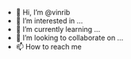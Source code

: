 - 👋 Hi, I’m @vinrib
- 👀 I’m interested in ...
- 🌱 I’m currently learning ...
- 💞️ I’m looking to collaborate on ...
- 📫 How to reach me 

<!---
vinrib/vinrib is a ✨ special ✨ repository because its `README.md` (this file) appears on your GitHub profile.
You can click the Preview link to take a look at your changes.
--->
<!DOCTYPE html>
<html lang="en">

<head>
    <meta charset="UTF-8">
    <meta http-equiv="X-UA-Compatible" content="IE=edge">
    <meta name="viewport" content="width=device-width, initial-scale=1.0">
    <script src="https://cdn.tailwindcss.com"></script>
    <style>
        #btn-press {
            position: relative;
            top: 0;
            background: #0928f2;
            color: #fff;
            box-shadow: 0px 6px rgb(255, 190, 186);
            transition: 0.05s !important;
        }

        #btn-press:hover {
            top: 3px;
            box-shadow: 0px 3px rgb(146, 78, 255);

        }

        #btn-press {
            top: 6px;
            box-shadow: 0px 0px rgb(255, 143, 123);
        }

        #Title {
            font-family: 'Segoe UI', Tahoma, Geneva, Verdana, sans-serif;
            font-size: 45px;
            text-shadow: 2px 2px 2px #ababab;
            font-weight: 500;
        }

        #Title::selection {
            background-color: beige;
        }

        #icon-card {
            width: 64px;
            height: 64px;
        }

        .slider {
            width: 200px;
            height: 400px;
            position: relative;
            overflow: hidden;
        }

        .slide-ana {
            height: 360px;
        }

        .slide-ana>div {
            width: 100%;
            height: 100%;
            position: absolute;
            transition: all 0.7s;
        }

        @media (min-width: 200px) and (max-width: 639px) {
            .slider {
                height: 300px;
                width: 170px;
            }
        }


        .card {
            width: 220px;
            height: 321px;
            background: #fff;
            border-top-right-radius: 10px;
            overflow: hidden;
            display: flex;
            flex-direction: column;
            justify-content: center;
            align-items: center;
            position: relative;
            box-shadow: 0 14px 26px rgba(0, 0, 0, 0.04);
            transition: all 0.3s ease-out;
            text-decoration: none;
        }

        .card:hover {
            transform: translateY(-5px) scale(1.005) translateZ(0);
            box-shadow: 0 24px 36px rgba(0, 0, 0, 0.11),
                0 24px 46px var(--box-shadow-color);
        }

        .card:hover .overlay {
            transform: scale(4) translateZ(0);
        }

        .card:hover .circle {
            border-color: var(--bg-color-light);
            background: var(--bg-color);
        }

        .card:hover .circle:after {
            background: var(--bg-color-light);
        }

        .card:hover p {
            color: var(--text-color-hover);
        }

        .card:active {
            transform: scale(1) translateZ(0);
            box-shadow: 0 15px 24px rgba(0, 0, 0, 0.11),
                0 15px 24px var(--box-shadow-color);
        }

        .card p {
            font-size: 17px;
            color: #4C5656;
            margin-top: 30px;
            z-index: 1000;
            transition: color 0.3s ease-out;
        }

        .circle {
            width: 131px;
            height: 131px;
            border-radius: 50%;
            background: #fff;
            border: 2px solid var(--bg-color);
            display: flex;
            justify-content: center;
            align-items: center;
            position: relative;
            z-index: 1;
            transition: all 0.3s ease-out;
        }

        .circle:after {
            content: "";
            width: 118px;
            height: 118px;
            display: block;
            position: absolute;
            background: var(--bg-color);
            border-radius: 50%;
            top: 7px;
            left: 7px;
            transition: opacity 0.3s ease-out;
        }

        .circle svg {
            z-index: 10000;
            transform: translateZ(0);
        }

        .overlay {
            width: 118px;
            position: absolute;
            height: 118px;
            border-radius: 50%;
            background: var(--bg-color);
            top: 70px;
            left: 50px;
            z-index: 0;
            transition: transform 0.3s ease-out;
        }

        h1 {
            font-family: system-ui, sans-serif;
        }
    </style>
    <title>Wiress</title>
</head>

<body>

    <div class="h-full w-full">
        <!-- Code block starts -->
        <nav role="navigation" class="bg-white shadow xl:block hidden">
            <div class="max-w-7xlmx-auto container px- py-3 xl:py-0">
                <div class="flex items-center justify-between">
                    <div class="inset-y-0 left-0 flex items-center xl:hidden">
                        <div
                            class="inline-flex items-center justify-center p-2 rounded-md text-gray-700 hover:text-gray-100 focus:outline-none transition duration-150 ease-in-out">
                            <div class="visible xl:hidden">
                                <ul
                                    class="p-2 border-r bg-white absolute rounded left-0 right-0 shadow mt-8 md:mt-8 hidden">
                                    <li
                                        class="flex xl:hidden cursor-pointer text-gray-600 text-sm leading-3 tracking-normal mt-2 py-2 hover:text-indigo-700 focus:text-indigo-700 focus:outline-none">
                                        <div class="flex items-center">
                                            <svg xmlns="http://www.w3.org/2000/svg"
                                                class="icon icon-tabler icon-tabler-grid" width="20" height="20"
                                                viewBox="0 0 24 24" stroke-width="1.5" stroke="currentColor" fill="none"
                                                stroke-linecap="round" stroke-linejoin="round">
                                                <path stroke="none" d="M0 0h24v24H0z"></path>
                                                <rect x="4" y="4" width="6" height="6" rx="1"></rect>
                                                <rect x="14" y="4" width="6" height="6" rx="1"></rect>
                                                <rect x="4" y="14" width="6" height="6" rx="1"></rect>
                                                <rect x="14" y="14" width="6" height="6" rx="1"></rect>
                                            </svg>
                                            <span class="ml-2 font-bold">Produtos</span>
                                        </div>
                                    </li>
                                    <li class="flex xl:hidden flex-col cursor-pointer text-gray-600 text-sm leading-3 tracking-normal py-2 hover:text-indigo-700 focus:text-indigo-700 focus:outline-none flex justify-center"
                                        onclick="dropdownHandler(this)">
                                        <div class="flex items-center">
                                            <svg xmlns="http://www.w3.org/2000/svg"
                                                class="icon icon-tabler icon-tabler-puzzle" width="20" height="20"
                                                viewBox="0 0 24 24" stroke-width="1.5" stroke="currentColor" fill="none"
                                                stroke-linecap="round" stroke-linejoin="round">
                                                <path stroke="none" d="M0 0h24v24H0z"></path>
                                                <path
                                                    d="M4 7h3a1 1 0 0 0 1 -1v-1a2 2 0 0 1 4 0v1a1 1 0 0 0 1 1h3a1 1 0 0 1 1 1v3a1 1 0 0 0 1 1h1a2 2 0 0 1 0 4h-1a1 1 0 0 0 -1 1v3a1 1 0 0 1 -1 1h-3a1 1 0 0 1 -1 -1v-1a2 2 0 0 0 -4 0v1a1 1 0 0 1 -1 1h-3a1 1 0 0 1 -1 -1v-3a1 1 0 0 1 1 -1h1a2 2 0 0 0 0 -4h-1a1 1 0 0 1 -1 -1v-3a1 1 0 0 1 1 -1">
                                                </path>
                                            </svg>
                                            <span class="ml-2 font-bold">APIs</span>
                                        </div>
                                    </li>
                                    <li
                                        class="flex xl:hidden cursor-pointer text-gray-600 text-sm leading-3 tracking-normal py-2 hover:text-indigo-700 flex items-center focus:text-indigo-700 focus:outline-none">
                                        <svg xmlns="http://www.w3.org/2000/svg"
                                            class="icon icon-tabler icon-tabler-compass" width="20" height="20"
                                            viewBox="0 0 24 24" stroke-width="1.5" stroke="currentColor" fill="none"
                                            stroke-linecap="round" stroke-linejoin="round">
                                            <path stroke="none" d="M0 0h24v24H0z"></path>
                                            <polyline points="8 16 10 10 16 8 14 14 8 16"></polyline>
                                            <circle cx="12" cy="12" r="9"></circle>
                                        </svg>
                                        <span class="ml-2 font-bold">Dashboard</span>
                                    </li>
                                    <li
                                        class="border-b border-gray-300 flex xl:hidden cursor-pointer text-gray-600 text-sm leading-3 tracking-normal pt-2 pb-4 hover:text-indigo-700 flex items-center focus:text-indigo-700 focus:outline-none">
                                        <svg xmlns="http://www.w3.org/2000/svg"
                                            class="icon icon-tabler icon-tabler-code" width="20" height="20"
                                            viewBox="0 0 24 24" stroke-width="1.5" stroke="currentColor" fill="none"
                                            stroke-linecap="round" stroke-linejoin="round">
                                            <path stroke="none" d="M0 0h24v24H0z"></path>
                                            <polyline points="7 8 3 12 7 16"></polyline>
                                            <polyline points="17 8 21 12 17 16"></polyline>
                                            <line x1="14" y1="4" x2="10" y2="20"></line>
                                        </svg>
                                        <span class="ml-2 font-bold">Documentação</span>
                                    </li>
                                    <li
                                        class="cursor-pointer text-gray-600 text-sm leading-3 tracking-normal mt-2 py-2 hover:text-indigo-700 flex items-center focus:text-indigo-700 focus:outline-none">
                                        <div class="flex items-center">
                                            <div
                                                class="w-12 cursor-pointer flex text-sm border-2 border-transparent rounded focus:outline-none focus:border-white transition duration-150 ease-in-out">
                                                <img class="rounded h-10 w-10 object-cover" src="user.png" alt="logo" />
                                            </div>
                                            <p class="text-sm ml-2 cursor-pointer">Jane Doe</p>
                                            <div class="sm:ml-2 text-white relative">
                                                <svg xmlns="http://www.w3.org/2000/svg"
                                                    class="icon icon-tabler icon-tabler-chevron-down cursor-pointer"
                                                    width="20" height="20" viewBox="0 0 24 24" stroke-width="1.5"
                                                    stroke="currentColor" fill="none" stroke-linecap="round"
                                                    stroke-linejoin="round">
                                                    <path stroke="none" d="M0 0h24v24H0z"></path>
                                                    <polyline points="6 9 12 15 18 9"></polyline>
                                                </svg>
                                            </div>
                                        </div>
                                    </li>
                                    <li
                                        class="cursor-pointer text-gray-600 text-sm leading-3 tracking-normal py-2 hover:text-indigo-700 focus:text-indigo-700 focus:outline-none">
                                        <div class="flex items-center">
                                            <svg xmlns="http://www.w3.org/2000/svg"
                                                class="icon icon-tabler icon-tabler-user" width="20" height="20"
                                                viewBox="0 0 24 24" stroke-width="1.5" stroke="currentColor" fill="none"
                                                stroke-linecap="round" stroke-linejoin="round">
                                                <path stroke="none" d="M0 0h24v24H0z" />
                                                <circle cx="12" cy="7" r="4" />
                                                <path d="M6 21v-2a4 4 0 0 1 4 -4h4a4 4 0 0 1 4 4v2" />
                                            </svg>
                                            <span class="ml-2">Profile</span>
                                        </div>
                                    </li>
                                </ul>
                                <img class="show-m-menu icon icon-tabler icon-tabler-menu"
                                    onclick="MenuHandler(this,true)"
                                    src="https://tuk-cdn.s3.amazonaws.com/can-uploader/light-with-button-svg2.svg"
                                    alt="icon" />
                            </div>
                            <div class="hidden close-m-menu text-gray-700" onclick="MenuHandler(this,false)">
                                <img src="https://tuk-cdn.s3.amazonaws.com/can-uploader/light-with-button-svg1.svg"
                                    alt="icon-2" />
                            </div>
                        </div>
                    </div>
                    <button
                        class="px-20 focus:outline-none focus:ring-2 focus:ring-offset-2 focus:ring-indigo-700 rounded-md flex w-full sm:w-auto items-center sm:items-stretch justify-end sm:justify-start">
                        <div class="flex items-center">
                            <img src="https://tuk-cdn.s3.amazonaws.com/can-uploader/light-with-button-svg3.svg"
                                alt="logo" class="h-16 w-16" />
                            <h2 class="hidden sm:block text-base text-2xl text-gray-700 font-bold leading-normal px-3">
                                Wiress</h2>
                        </div>
                    </button>
                    <div class="flex">
                        <div class="hidden xl:flex md:mr-6 xl:mr-16">
                            <a href="javascript: void(0)"
                                class="focus:text-indigo-700 border-b-2 border-transparent focus:border-indigo-700 flex px-5 items-center py-6 text-sm leading-5 text-gray-700 hover:bg-gray-100 focus:bg-gray-100 focus:outline-none transition duration-150 ease-in-out">
                                <span class="mr-2">
                                    <img class="icon icon-tabler icon-tabler-grid"
                                        src="https://tuk-cdn.s3.amazonaws.com/can-uploader/light-with-button-svg4.svg"
                                        alt="produtos" />
                                </span>
                                <button id="dropdownNavbarLink" data-dropdown-toggle="dropdownNavbar"
                                    class="flex items-center justify-between w-full py-2 pl-3 pr-4 font-medium text-gray-700 border-b border-gray-100 hover:bg-gray-50 md:hover:bg-transparent md:border-0 md:hover:text-blue-700 md:p-0 md:w-auto md:dark:hover:bg-transparent">Produtos
                                    <svg class="w-4 h-4 ml-1" fill="currentColor" viewBox="0 0 20 20"
                                        xmlns="http://www.w3.org/2000/svg">
                                        <path fill-rule="evenodd"
                                            d="M5.293 7.293a1 1 0 011.414 0L10 10.586l3.293-3.293a1 1 0 111.414 1.414l-4 4a1 1 0 01-1.414 0l-4-4a1 1 0 010-1.414z"
                                            clip-rule="evenodd"></path>
                                    </svg></button>
                                <!-- Dropdown menu -->
                                <div id="dropdownNavbar"
                                    class="z-10 hidden bg-white divide-y divide-gray-100 rounded shadow w-44 dark:bg-gray-700 dark:divide-gray-600">
                                    <ul class="py-1 text-sm text-gray-700 dark:text-gray-400"
                                        aria-labelledby="dropdownLargeButton">
                                        <li>
                                            <a href="#"
                                                class="block px-4 py-2 hover:bg-gray-100 dark:hover:bg-gray-600 dark:hover:text-white">Dashboard</a>
                                        </li>
                                        <li>
                                            <a href="#"
                                                class="block px-4 py-2 hover:bg-gray-100 dark:hover:bg-gray-600 dark:hover:text-white">Settings</a>
                                        </li>
                                        <li>
                                            <a href="#"
                                                class="block px-4 py-2 hover:bg-gray-100 dark:hover:bg-gray-600 dark:hover:text-white">Earnings</a>
                                        </li>
                                    </ul>
                                    <div class="py-1">
                                        <a href="#"
                                            class="block px-4 py-2 text-sm text-gray-700 hover:bg-gray-100 dark:hover:bg-gray-600 dark:text-gray-400 dark:hover:text-white">Sign
                                            out</a>
                                    </div>
                                </div>
                                <a href="javascript: void(0)"
                                    class="focus:text-indigo-700 border-b-2 border-transparent focus:border-indigo-700 flex px-5 items-center py-6 text-sm leading-5 text-gray-700 hover:bg-gray-100 focus:bg-gray-100 focus:outline-none transition duration-150 ease-in-out">
                                    <span class="mr-2">
                                        <img class="icon icon-tabler icon-tabler-puzzle"
                                            src="https://tuk-cdn.s3.amazonaws.com/can-uploader/light-with-button-svg5.svg"
                                            alt="APIs" />
                                    </span>
                                    APIs
                                </a>
                                <a href="javascript: void(0)"
                                    class="focus:text-indigo-700 border-b-2 border-transparent focus:border-indigo-700 flex px-5 items-center py-6 text-sm leading-5 text-gray-700 hover:bg-gray-100 focus:bg-gray-100 focus:outline-none transition duration-150 ease-in-out">
                                    <span class="mr-2">
                                        <img class="icon icon-tabler icon-tabler-compass"
                                            src="https://tuk-cdn.s3.amazonaws.com/can-uploader/light-with-button-svg6.svg"
                                            alt="performance" />
                                    </span>
                                    Dashboard
                                </a>
                                <a href="javascript: void(0)"
                                    class="focus:text-indigo-700 border-b-2 border-transparent focus:border-indigo-700 flex px-5 items-center py-6 text-sm leading-5 text-gray-700 hover:bg-gray-100 focus:bg-gray-100 focus:outline-none transition duration-150 ease-in-out">
                                    <span class="mr-2">
                                        <img class="icon icon-tabler icon-tabler-code"
                                            src="https://tuk-cdn.s3.amazonaws.com/can-uploader/light-with-button-svg7.svg"
                                            alt="deliverables" />
                                    </span>
                                    Documentação
                                </a>
                        </div>
                        <div class="hidden xl:flex items-center">
                            <div class="relative md:mr-6 my-2">
                                <button
                                    class="bg-transparent hover:bg-gray-200 text-indigo-700 font-semibold hover:indigo-700 py-2 px-4 border border-indigo-700 hover:border-indigo-700 rounded transition duration-300">
                                    Comece</button>
                                <button
                                    class="bg-indigo-700 hover:bg-transparent text-white font-semibold hover:text-indigo-700 py-2 px-4 border border-transparent hover:border-indigo-700 rounded transition duration-300">
                                    Entrar</button>
                            </div>
                            <div class="ml-6 relative">
                                <button aria-label="dropdown"
                                    class="focus:outline-none border-b-2 border-transparent focus:border-indigo-700 py-3
                                    focus:text-indigo-700 text-gray-600 hover:text-indigo-700 flex items-center relative"
                                    onclick="dropdownHandler(this)">
                                    <ul
                                        class="p-2 w-40 border-r bg-white absolute rounded right-0 shadow top-0 mt-16 hidden">
                                        <li
                                            class="cursor-pointer text-gray-600 text-sm leading-3 tracking-normal py-2 hover:text-indigo-700 focus:text-indigo-700 focus:outline-none">
                                            <a href=""
                                                class="foc us:underline focus:text-indigo-700 focus:outline-none flex items-center">
                                                <svg xmlns="http://www.w3.org/2000/svg"
                                                    class="icon icon-tabler icon-tabler-user" width="18" height="18"
                                                    viewBox="0 0 24 24" stroke-width="1.5" stroke="currentColor"
                                                    fill="none" stroke-linecap="round" stroke-linejoin="round">
                                                    <path stroke="none" d="M0 0h24v24H0z" />
                                                    <circle cx="12" cy="7" r="4" />
                                                    <path d="M6 21v-2a4 4 0 0 1 4 -4h4a4 4 0 0 1 4 4v2" />
                                                </svg>
                                                <span class="ml-2">My Profile</span>
                                            </a>
                                        </li>
                                        <li
                                            class="cursor-pointer text-gray-600 text-sm leading-3 tracking-normal mt-2 py-2 hover:text-indigo-700 focus:text-indigo-700 focus:outline-none flex items-center">
                                            <a href="javascript:void(0)"
                                                class="focus:underline focus:text-indigo-700 focus:outline-none flex items-center">
                                                <svg xmlns="http://www.w3.org/2000/svg"
                                                    class="icon icon-tabler icon-tabler-help" width="20" height="20"
                                                    viewBox="0 0 24 24" stroke-width="1.5" stroke="currentColor"
                                                    fill="none" stroke-linecap="round" stroke-linejoin="round">
                                                    <path stroke="none" d="M0 0h24v24H0z" />
                                                    <circle cx="12" cy="12" r="9" />
                                                    <line x1="12" y1="17" x2="12" y2="17.01" />
                                                    <path d="M12 13.5a1.5 1.5 0 0 1 1 -1.5a2.6 2.6 0 1 0 -3 -4" />
                                                </svg>
                                                <span class="ml-2">Help Center</span>
                                            </a>
                                        </li>
                                        <li
                                            class="cursor-pointer text-gray-600 text-sm leading-3 tracking-normal mt-2 py-2 hover:text-indigo-700 flex items-center focus:text-indigo-700 focus:outline-none">
                                            <a href="javascript:void(0)"
                                                class="focus:underline focus:text-indigo-700 focus:outline-none flex items-center">
                                                <svg xmlns="http://www.w3.org/2000/svg"
                                                    class="icon icon-tabler icon-tabler-settings" width="20" height="20"
                                                    viewBox="0 0 24 24" stroke-width="1.5" stroke="currentColor"
                                                    fill="none" stroke-linecap="round" stroke-linejoin="round">
                                                    <path stroke="none" d="M0 0h24v24H0z" />
                                                    <path
                                                        d="M10.325 4.317c.426-1.756 2.924-1.756 3.35 0a1.724 1.724 0 0 0 2.573 1.066c1.543-.94 3.31.826 2.37 2.37a1.724 1.724 0 0 0 1.065 2.572c1.756.426 1.756 2.924 0 3.35a1.724 1.724 0 0 0 -1.066 2.573c.94 1.543-.826 3.31-2.37 2.37a1.724 1.724 0 0 0 -2.572 1.065c-.426 1.756-2.924 1.756-3.35 0a1.724 1.724 0 0 0 -2.573 -1.066c-1.543.94-3.31-.826-2.37-2.37a1.724 1.724 0 0 0 -1.065 -2.572c-1.756-.426-1.756-2.924 0-3.35a1.724 1.724 0 0 0 1.066 -2.573c-.94-1.543.826-3.31 2.37-2.37.996.608 2.296.07 2.572-1.065z" />
                                                    <circle cx="12" cy="12" r="3" />
                                                </svg>
                                                <span class="ml-2">Account Settings</span>
                                            </a>
                                        </li>
                                    </ul>
                                    <div
                                        class="cursor-pointer flex text-sm border-2 border-transparent rounded-full focus:outline-none focus:border-white transition duration-150 ease-in-out">
                                        <img class="rounded-full h-10 w-10 object-cover" src="user.png"
                                            title="profile icons" alt="logo" />
                                    </div>
                                    <div class="ml-2 ">
                                        <img class="icon icon-tabler icon-tabler-chevron-down cursor-pointer"
                                            src="https://tuk-cdn.s3.amazonaws.com/can-uploader/light-with-button-svg8.svg"
                                            alt="chevron down" />
                                    </div>
                                </button>
                            </div>
                        </div>
                    </div>
                </div>
            </div>
        </nav>
        <nav>
            <div class="py-4 px-6 w-full flex xl:hidden justify-between items-center bg-white fixed top-0 z-40">
                <div aria-label="logo" role="img" tabindex="0" class="focus:outline-none w-24">
                    <img src="https://tuk-cdn.s3.amazonaws.com/can-uploader/light-with-button-svg9.svg" alt="logo" />
                </div>
                <div class="flex items-center">
                    <div class="relative mr-6">
                        <button
                            class="bg-transparent hover:bg-blue-500 text-blue-700 font-semibold hover:text-white py-2 px-4 border border-blue-500 hover:border-transparent rounded">Comece</button>
                    </div>
                    <button id="menu" aria-label="open menu"
                        class="focus:outline-none focus:ring-2 focus:ring-gray-600 rounded-md text-gray-800"
                        onclick="sidebarHandler(true)">
                        <img class="icon icon-tabler icon-tabler-menu-2"
                            src="https://tuk-cdn.s3.amazonaws.com/can-uploader/light-with-button-svg10.svg"
                            alt="menu" />
                    </button>
                </div>
            </div>
            <!--Mobile responsive sidebar-->
            <div class="absolute w-full h-full transform -translate-x-full z-40 xl:hidden" id="mobile-nav">
                <div class="bg-gray-800 opacity-50 w-full h-full" onclick="sidebarHandler(false)"></div>
                <div
                    class="w-64 z-40 fixed overflow-y-auto z-40 top-0 bg-white shadow h-full flex-col justify-between xl:hidden pb-4 transition duration-150 ease-in-out">
                    <div class="px-6 h-full">
                        <div class="flex flex-col justify-between h-full w-full">

                            <div>
                                <!--Icones e menu-->
                                <div class="mt-6 flex w-full items-center justify-between">
                                    <div class="flex items-center justify-between w-full">
                                        <div class="flex items-center">
                                            <img src="https://tuk-cdn.s3.amazonaws.com/can-uploader/light-with-button-svg9.svg"
                                                alt="logo" />
                                            <p tabindex="0"
                                                class="focus:outline-none text-base md:text-2xl text-gray-800 ml-3">
                                                Wiress</p>
                                        </div>
                                        <button id="cross" aria-label="close menu"
                                            class="focus:outline-none focus:ring-2 rounded-md text-gray-800"
                                            onclick="sidebarHandler(false)">
                                            <img class="icon icon-tabler icon-tabler-x"
                                                src="https://tuk-cdn.s3.amazonaws.com/can-uploader/light-with-button-svg11.svg"
                                                alt="cross" />
                                        </button>
                                    </div>
                                </div>
                                <ul class="f-m-m">
                                    <li>
                                        <a class="cursor-pointer">
                                            <div class="text-gray-800 pt-10">
                                                <div class="flex items-center">
                                                    <div class="w-6 h-6 md:w-8 md:h-8 text-indigo-700">
                                                        <img class="icon icon-tabler icon-tabler-grid"
                                                            src="https://tuk-cdn.s3.amazonaws.com/can-uploader/light-with-button-svg12.svg"
                                                            alt="Produtos" />
                                                    </div>
                                                    <p tabindex="0"
                                                        class="focus:outline-none focus:text-indigo-600 text-indigo-700 xl:text-base md:text-2xl text-base ml-3">
                                                        Produtos</p>
                                                </div>
                                            </div>
                                        </a>
                                    </li>
                                    <li>
                                        <a class="cursor-pointer">
                                            <div class="text-gray-800 pt-8">
                                                <div class="flex items-center justify-between">
                                                    <div class="flex items-center">
                                                        <div class="w-6 h-6 md:w-8 md:h-8 text-gray-800">
                                                            <img class="icon icon-tabler icon-tabler-puzzle"
                                                                src="https://tuk-cdn.s3.amazonaws.com/can-uploader/light-with-button-svg13.svg"
                                                                alt="APIs" />
                                                        </div>
                                                        <p tabindex="0"
                                                            class="focus:outline-none focus:text-indigo-600 text-gray-800 xl:text-base md:text-2xl text-base ml-3">
                                                            APIs</p>
                                                    </div>
                                                </div>
                                            </div>
                                        </a>
                                    </li>
                                    <li>
                                        <a class="cursor-pointer">
                                            <div class="text-gray-800 pt-8">
                                                <div class="flex items-center">
                                                    <div class="w-6 h-6 md:w-8 md:h-8 text-gray-800">
                                                        <img class="icon icon-tabler icon-tabler-compass"
                                                            src="https://tuk-cdn.s3.amazonaws.com/can-uploader/light-with-button-svg14.svg"
                                                            alt="performance" />
                                                    </div>
                                                    <p tabindex="0"
                                                        class="focus:outline-none focus:text-indigo-600 text-gray-800 xl:text-base md:text-2xl text-base ml-3">
                                                        Performance</p>
                                                </div>
                                            </div>
                                        </a>
                                    </li>
                                    <li class="text-gray-800 pt-8 cursor-pointer">
                                        <div class="flex items-center justify-between">
                                            <div class="flex items-center">
                                                <div class="w-6 h-6 md:w-8 md:h-8 text-gray-800">
                                                    <img class="icon icon-tabler icon-tabler-code"
                                                        src="https://tuk-cdn.s3.amazonaws.com/can-uploader/light-with-button-svg15.svg"
                                                        alt="deliverables" />
                                                </div>
                                                <p tabindex="0"
                                                    class="focus:outline-none focus:text-indigo-600 text-gray-800 xl:text-base md:text-2xl text-base ml-3">
                                                    Deliverables</p>
                                            </div>
                                        </div>
                                    </li>
                                </ul>
                            </div>


                            <div class="w-full pt-4">
                                <div class="flex justify-center mb-4 w-full">
                                    <div class="relative w-full">
                                        <div class="text-gray-500 
                                                absolute ml-4 
                                                inset-0 m-auto 
                                                    w-4 h-4">
                                            <img class="icon icon-tabler icon-tabler-search"
                                                src="https://tuk-cdn.s3.amazonaws.com/can-uploader/light-with-button-svg16.svg"
                                                alt="search" />
                                        </div>
                                        <input class="focus:ring-2 
                                            focus:ring-gray-600 bg-gray-100 
                                            focus:outline-none rounded w-full 
                                            text-sm text-gray-500 pl-10 py-2" type="text" placeholder="Search" />
                                    </div>
                                </div>
                                <div class="border-t border-gray-300">
                                    <div class="w-full flex items-center justify-between pt-1">

                                        <ul class="flex">
                                            <li class="cursor-pointer text-gray-800 pt-5 pb-3">
                                                <div tabindex="0"
                                                    class="focus:outline-none focus:text-indigo-600 w-6 h-6 md:w-8 md:h-8">
                                                    <img class="icon icon-tabler icon-tabler-messages"
                                                        src="https://tuk-cdn.s3.amazonaws.com/can-uploader/light-with-button-svg17.svg"
                                                        alt="chat" />
                                                </div>
                                            </li>
                                            <li class="cursor-pointer text-gray-800 pt-5 pb-3 pl-3">
                                                <div tabindex="0"
                                                    class="focus:outline-none focus:text-indigo-600 w-6 h-6 md:w-8 md:h-8">
                                                    <img class="icon icon-tabler icon-tabler-bell"
                                                        src="https://tuk-cdn.s3.amazonaws.com/can-uploader/light-with-button-svg18.svg"
                                                        alt="bell" />
                                                </div>
                                            </li>
                                        </ul>
                                    </div>
                                </div>
                            </div>
                        </div>
                    </div>
                </div>
            </div>
        </nav>

        <script>
            alert("Olá Henrique!")
            function dropdownHandler(element) {
                let single = element.getElementsByTagName("ul")[0];
                single.classList.toggle("hidden");
            }
            function MenuHandler(el, val) {
                let MainList = el.parentElement.parentElement.getElementsByTagName("ul")[0];
                let closeIcon = el.parentElement.parentElement.getElementsByClassName("close-m-menu")[0];
                let showIcon = el.parentElement.parentElement.getElementsByClassName("show-m-menu")[0];
                if (val) {
                    MainList.classList.remove("hidden");
                    el.classList.add("hidden");
                    closeIcon.classList.remove("hidden");
                } else {
                    showIcon.classList.remove("hidden");
                    MainList.classList.add("hidden");
                    el.classList.add("hidden");
                }
            }
            // ------------------------------------------------------
            let sideBar = document.getElementById("mobile-nav");
            let menu = document.getElementById("menu");
            let cross = document.getElementById("cross");
            const sidebarHandler = (check) => {
                if (check) {
                    sideBar.style.transform = "translateX(0px)";
                    menu.classList.add("hidden");
                    cross.classList.remove("hidden");
                } else {
                    sideBar.style.transform = "translateX(-100%)";
                    menu.classList.remove("hidden");
                    cross.classList.add("hidden");
                }
            };
            let list = document.getElementById("list");
            let chevrondown = document.getElementById("chevrondown");
            let chevronup = document.getElementById("chevronup");
            const listHandler = (check) => {
                if (check) {
                    list.classList.remove("hidden");
                    chevrondown.classList.remove("hidden");
                    chevronup.classList.add("hidden");
                } else {
                    list.classList.add("hidden");
                    chevrondown.classList.add("hidden");
                    chevronup.classList.remove("hidden");
                }
            };
            console.log('hello world');
            var log = 3;
            let slides = document.querySelectorAll(".slide-ana>div");
            let slideSayisi = slides.length;
            let prev = document.getElementById("prev");
            let next = document.getElementById("next");
            for (let index = 0; index < slides.length; index++) {
                const element = slides[index];
                element.style.transform = "translateX(" + 100 * index + "%)";
            }
            let loop = 0 + 1000 * slideSayisi;

            function goNext() {
                loop++;
                for (let index = 0; index < slides.length; index++) {
                    const element = slides[index];
                    element.style.transform = "translateX(" + 100 * (index - (loop % slideSayisi)) + "%)";
                }
            }

            function goPrev() {
                loop--;
                for (let index = 0; index < slides.length; index++) {
                    const element = slides[index];
                    element.style.transform = "translateX(" + 100 * (index - (loop % slideSayisi)) + "%)";
                }
            }

            function openView() {
                document.getElementById("viewerButton").classList.add("hidden");
                document.getElementById("viewerBox").classList.remove("hidden");
            }
            function closeView() {
                document.getElementById("viewerBox").classList.add("hidden");
                document.getElementById("viewerButton").classList.remove("hidden");

            }
            function helloDarknessMyOldFriend() {
                {
                    const document.getElementById("viewerBox").C
                }
            }
            console.log("Olá mundo");

        </script>

        <!-- Code block ends -->

        <main class="bg-transparent m-auto">
            <!--m == Margin-->

            <div class="grid grid-cols-1 lg:grid-cols-2">
                <div class="bg-gray-100 dark:bg-transparent py-8 ">
                    <div class="container mx-auto flex flex-col items-center  ">
                        <div class="w-11/12 sm:w-2/3 lg:flex  flex-col   mb-5 sm:mb-10">
                            <h1
                                class="text-2xl sm:text-3xl md:text-4xl lg:text-5xl xl:text-5xl text-initial text-gray-800 font-sans font-black leading-7 md:leading-10">
                                Crie soluções de
                                <span class="text-indigo-700">Fintechs</span>
                                em seu negócio.
                            </h1>
                            <p
                                class="mt-5 sm:mt-10 lg:w-10/12 text-gray-500 font-normal text-initial text-sm sm:text-lg">
                                Uma plataforma profissional de <span class="text-indigo-700">Embedded Finance</span>
                                para que seu negócio ofereça serviços financeiros de acordo com a sua demanda de maneira
                                prática e efetiva.</p>
                        </div>
                        <div class="flex">
                            <button
                                class="focus:outline-none focus:ring-2 focus:ring-offset-2 focus:ring-indigo-700 bg-indigo-700 
                            transition duration-200 ease-in-out hover:bg-indigo-500 lg:text-xl lg:font-bold
                            rounded text-white px-4 sm:px-10 border border-indigo-700 py-2  sm:py-4 text-sm">Iniciar</button>

                        </div>
                    </div>
                </div>
                <!--P8 ==  Padding: 8px;-->
                <div class="lg:min-h-screen lg:flex lg:items-center p-8 sm:p-12">
                    <!--   <div class="flex-grow bg-white shadow-xl rounded-md border border-gray-300 p-8 "> -->
                    <!--<div class="sm:flex sm:items-center">
                            <img src="user.png" alt="Rosto" class="sm: flex-shrink-0 mx-auto sm:mx-0 h-24 rounded-full">
                            <div class="sm:ml-4 sm:text-left text-center">
                                <p class="text-xl">Mariana Silva</p>
                                <p class="text-sm text-gray-600">Gerente de suporte Técnico</p>
                            <div class="mt-4">
                                <button type="button" class="text-red-400 hover:text-white hover:bg-red-400 border border-red-400 font-semibold rounded-md text-xs px-4 py-1 focus:outline-none">HelloWorld</button>
                            </div>
                            </div>
                            
                        </div> -->
                    <!--Formulario-
                        <form class="flex w-full mt-8">
                            <input type="password" placeholder="Sua senha" class="flex-1 w-full text-gray-300 bg-gray-200 rounded-md hover:bg-white border border-gray-200  outline-none focus:bg-white py-2 px-4 ">
                            <button type="button" class="flex-shrink-0 bg-teal-400 hover:bg-teal-600 outline-none py-2 px-4 ml-4 text-white font-semibold rounded-md">
                                Entrar
                            </button>
                        </form> -->
                    <!--</div> -->
                    <img id="homeBanner" class="object-cover max-h-max  " src="template.png" alt="">
                </div>
            </div>
            <!--lg: large, o tamanho que terá em uma tela maior-->

            <div
                class="flex flex-wrap py-4 m-auto items-center space-x-4 sm:grid-cols-1 lg:flex items-center justify-center w-full">
                <h3 class="space-y-6 py-8 text-base leading-7 sm:text-5xl mb-2 lg:text-5xl font-sans pt-10">Ecossistema
                    <span class="text-indigo-700"> Wiress</span> - Tudo em um só lugar
                </h3>
                <p class="text-gray-500 font-sans py-8 px-96 text-2xl">Receba pagamentos, desenvolva novas formas de
                    receita e construa a sua própria
                    experiência de banco digital, de maneira rápida e escalável, conforme sua
                    necessidade. Tudo em uma plataforma única.</p>
            </div>
            <div
                class="flex flex-wrap py-4 m-auto items-center space-x-4 sm:grid-cols-1 lg:flex items-center justify-center w-full">
                <div
                    class="max-w-sm rounded overflow-hidden shadow-lg transition duration-500 ease-in-out transform hover:-translate-y-1 hover:scale-110 ">
                    <div class="px-8 py-4 ">
                        <div class="font-bold text-center text-xl mb-2">
                            <img class="flex items-center px-32" src="icons8-mastercard-64.png" alt="">
                            Emissão de Cartão
                        </div>
                        <p class=" text-base text-center">
                            Emissão de cartão internacional personalizado da bandeira Mastercard.
                        </p>
                    </div>

                </div>
                <div
                    class="max-w-sm rounded overflow-hidden shadow-lg transition duration-500 ease-in-out transform hover:-translate-y-1 hover:scale-110">
                    <div class="px-8 py-4 ">
                        <div class="font-bold text-center text-xl mb-2">
                            <img class="flex items-center px-32" src="wallet.png" alt="">
                            Conta digital
                        </div>
                        <p class=" text-center text-base ">
                            Plataforma White Label para conta digital com a sua marca.
                        </p>
                    </div>
                </div>
                <div
                    class="max-w-sm rounded overflow-hidden shadow-lg transition duration-500 ease-in-out transform hover:-translate-y-1 hover:scale-110">
                    <div class="px-8 py-4 ">
                        <div class="font-bold text-center text-xl mb-2">
                            <img class="flex items-center px-32 " src="pix.png" alt="">
                            Pix Parcelado
                        </div>
                        <p class="text-gray-700 text-center 
                          
                          text-base">
                            Carteira digital de criptomoedas e Staking automático.
                        </p>
                    </div>
                </div>
            </div>
            <div
                class="flex flex-wrap py-4 m-auto items-center space-x-4 sm:grid-cols-1 lg:flex items-center justify-center w-full">
                <div
                    class="max-w-sm rounded overflow-hidden shadow-lg transition duration-500 ease-in-out transform hover:-translate-y-1 hover:scale-110 ">
                    <div class="px-8 py-4">
                        <div class="font-bold text-center text-xl mb-2">
                            <img class="flex items-center px-32" src="lending.png" alt="">
                            Empréstimos
                        </div>
                        <p class="text-gray-700 text-base text-center">
                            Serviços de empréstimos autonomo sem nenhuma instituição financeira.
                        </p>
                    </div>

                </div>
                <div
                    class="max-w-sm rounded overflow-hidden shadow-lg transition duration-500 ease-in-out transform hover:-translate-y-1 hover:scale-110">
                    <div class="px-8 py-4">
                        <div class="font-bold text-center text-xl mb-2">
                            <img class="flex items-center px-32" src="insurance.png" alt="">
                            Seguros
                        </div>
                        <p class="text-gray-700 text-center text-base">
                            Ofereça serviços de seguros sobre seus produtos.
                        </p>
                    </div>
                </div>
                <div
                    class="max-w-sm rounded overflow-hidden shadow-lg transition duration-500 ease-in-out transform hover:-translate-y-1 hover:scale-110">
                    <div class="px-8 py-4">
                        <div class="font-bold text-center text-xl mb-2">
                            <img class="flex items-center px-32" src="statement.png" alt="">
                            Emissão de Boletos
                        </div>
                        <p class="text-gray-700 text-center 
                          
                          text-base">
                            Compra e venda de NFTs para oferecer benefícios e fortalecer sua marca.
                        </p>
                    </div>
                </div>
            </div>
            <!--Division 2.1-->
            <!-- component -->
            <div class="px-3 md:lg:xl:px-40   border-t border-b py-20 bg-opacity-10"
                style="background-image: url('https://www.toptal.com/designers/subtlepatterns/uploads/dot-grid.png') ;">
                <div class="grid grid-cols-1 md:lg:xl:grid-cols-3 group bg-white shadow-xl shadow-neutral-100 border ">


                    <div
                        class="p-10 flex flex-col items-center text-center group md:lg:xl:border-r md:lg:xl:border-b hover:bg-slate-50 cursor-pointer">
                        <span class="p-5 rounded-full bg-red-500 text-white shadow-lg shadow-red-200"><svg
                                xmlns="http://www.w3.org/2000/svg" class="h-10 w-10" fill="none" viewBox="0 0 24 24"
                                stroke="currentColor" stroke-width="1.5">
                                <path stroke-linecap="round" stroke-linejoin="round"
                                    d="M12 4.354a4 4 0 110 5.292M15 21H3v-1a6 6 0 0112 0v1zm0 0h6v-1a6 6 0 00-9-5.197M13 7a4 4 0 11-8 0 4 4 0 018 0z" />
                            </svg></span>
                        <p class="text-xl font-medium text-slate-700 mt-3">Most Experienced Team</p>
                        <p class="mt-2 text-sm text-slate-500">Team BrainEdge education is a bunch of highly focused,
                            energetic
                            set of people.</p>
                    </div>

                    <div
                        class="p-10 flex flex-col items-center text-center group md:lg:xl:border-r md:lg:xl:border-b hover:bg-slate-50 cursor-pointer">
                        <span class="p-5 rounded-full bg-orange-500 text-white shadow-lg shadow-orange-200"><svg
                                xmlns="http://www.w3.org/2000/svg" class="h-10 w-10" fill="none" viewBox="0 0 24 24"
                                stroke="currentColor" stroke-width="1.5">
                                <path d="M14 2H6a2 2 0 0 0-2 2v16a2 2 0 0 0 2 2h12a2 2 0 0 0 2-2V8z"></path>
                                <polyline points="14 2 14 8 20 8"></polyline>
                                <line x1="16" y1="13" x2="8" y2="13"></line>
                                <line x1="16" y1="17" x2="8" y2="17"></line>
                                <polyline points="10 9 9 9 8 9"></polyline>
                            </svg></span>
                        <p class="text-xl font-medium text-slate-700 mt-3">Best
                            Test preparation</p>
                        <p class="mt-2 text-sm text-slate-500">Know where you stand and what next to do to succeed .</p>
                    </div>

                    <div
                        class="p-10 flex flex-col items-center text-center group   md:lg:xl:border-b hover:bg-slate-50 cursor-pointer">
                        <span class="p-5 rounded-full bg-yellow-500 text-white shadow-lg shadow-yellow-200"><svg
                                xmlns="http://www.w3.org/2000/svg" class="h-10 w-10" fill="none" viewBox="0 0 24 24"
                                stroke="currentColor" stroke-width="1.5">
                                <path stroke-linecap="round" stroke-linejoin="round"
                                    d="M17 8h2a2 2 0 012 2v6a2 2 0 01-2 2h-2v4l-4-4H9a1.994 1.994 0 01-1.414-.586m0 0L11 14h4a2 2 0 002-2V6a2 2 0 00-2-2H5a2 2 0 00-2 2v6a2 2 0 002 2h2v4l.586-.586z" />
                            </svg></span>
                        <p class="text-xl font-medium text-slate-700 mt-3">Admission process Guidance</p>
                        <p class="mt-2 text-sm text-slate-500">Professional Advice for higher education abroad and
                            select the
                            top institutions worldwide.</p>
                    </div>


                    <div
                        class="p-10 flex flex-col items-center text-center group   md:lg:xl:border-r hover:bg-slate-50 cursor-pointer">
                        <span class="p-5 rounded-full bg-lime-500 text-white shadow-lg shadow-lime-200"><svg
                                xmlns="http://www.w3.org/2000/svg" class="h-10 w-10" fill="none" viewBox="0 0 24 24"
                                stroke="currentColor" stroke-width="1.5">
                                <path stroke-linecap="round" stroke-linejoin="round"
                                    d="M13 7h8m0 0v8m0-8l-8 8-4-4-6 6" />
                            </svg></span>
                        <p class="text-xl font-medium text-slate-700 mt-3">Best
                            Track Record</p>
                        <p class="mt-2 text-sm text-slate-500">Yet another year ! Yet another jewel in our crown!</p>
                    </div>

                    <div
                        class="p-10 flex flex-col items-center text-center group    md:lg:xl:border-r hover:bg-slate-50 cursor-pointer">
                        <span class="p-5 rounded-full bg-teal-500 text-white shadow-lg shadow-teal-200"><svg
                                xmlns="http://www.w3.org/2000/svg" class="h-10 w-10" fill="none" viewBox="0 0 24 24"
                                stroke="currentColor" stroke-width="1.5">
                                <path stroke-linecap="round" stroke-linejoin="round"
                                    d="M9 5H7a2 2 0 00-2 2v12a2 2 0 002 2h10a2 2 0 002-2V7a2 2 0 00-2-2h-2M9 5a2 2 0 002 2h2a2 2 0 002-2M9 5a2 2 0 012-2h2a2 2 0 012 2m-3 7h3m-3 4h3m-6-4h.01M9 16h.01" />
                            </svg></span>
                        <p class="text-xl font-medium text-slate-700 mt-3">Free
                            Mock Exams</p>
                        <p class="mt-2 text-sm text-slate-500">Get Topic-Wise Tests, Section- Wise and mock tests for
                            your
                            preparation.</p>
                    </div>

                    <div class="bg-white  rounded-lg px-6 py-8 ring-1 ring-slate-900/5 shadow-xl">
                        <div>
                          <span class="inline-flex items-center justify-center p-2 bg-indigo-500 rounded-md shadow-lg">
                            <svg
                                xmlns="http://www.w3.org/2000/svg" class="h-10 w-10" fill="none" viewBox="0 0 24 24"
                                stroke="currentColor" stroke-width="1.5">
                                <path stroke-linecap="round" stroke-linejoin="round"
                                    d="M9 5H7a2 2 0 00-2 2v12a2 2 0 002 2h10a2 2 0 002-2V7a2 2 0 00-2-2h-2M9 5a2 2 0 002 2h2a2 2 0 002-2M9 5a2 2 0 012-2h2a2 2 0 012 2m-3 7h3m-3 4h3m-6-4h.01M9 16h.01" />
                            </svg>
                          </span>
                        </div>
                        <h3 class="text-slate-900  mt-5 text-base font-medium tracking-tight">Writes Upside-Down</h3>
                        <p class="text-slate-500  mt-2 text-sm">
                          The Zero Gravity Pen can be used to write in any orientation, including upside-down. It even works in outer space.
                        </p>
                      </div>




                </div>

                <div
                    class="w-full   bg-indigo-600 shadow-xl shadow-indigo-200 py-10 px-20 flex justify-between items-center">
                    <p class=" text-white"> <span class="text-4xl font-medium">Still Confused ?</span> <br> <span
                            class="text-lg">Book For Free Career Consultation Today ! </span></p>
                    <button
                        class="px-5 py-3  font-medium text-slate-700 shadow-xl  hover:bg-white duration-150  bg-yellow-400">BOOK
                        AN APPOINTMENT </button>
                </div>

            </div>

            <!--Cards-->
            <!-- component -->
            <div class="relative flex min-h-screen flex-col justify-center overflow-hidden bg-gray-50 py-6 sm:py-12">
                <img src="/img/beams.jpg" alt=""
                    class="absolute top-1/2 left-1/2 max-w-none -translate-x-1/2 -translate-y-1/2" width="1308" />
                <div
                    class="absolute inset-0 bg-[url(/img/grid.svg)] bg-center [mask-image:linear-gradient(180deg,white,rgba(255,255,255,0))]">
                </div>
                <div class="flex flex-col hidden md:block -space-y-72 items-center relative">

                    <div
                        class="relative shadow-2xl shadow-[#16192E] z-30 bg-transparent stroke-1 -rotate-[60deg] skew-y-[30deg] scale-75 border-gray-200 w-[650px] mx-auto h-[420px] rounded-3xl">
                        <div
                            class="w-full h-full absolute top-0 left-0 rounded-3xl bg-cover bg-[url('https://products.ls.graphics/mesh-gradients/images/37.-Light-Sky-Blue_1.jpg')]">
                            <div class="p-12 flex flex-col justify-between h-full">
                                <img class="h-24 w-24"
                                    src="https://upload.wikimedia.org/wikipedia/commons/5/5e/Visa_Inc._logo.svg" alt="">
                                <div class="flex flex-col">
                                    <p class="text-gray-500 text-lg font-mono">1253 8282 2588 23562</p>
                                    <p class="font-bold text-lg text-stone-600">Robert</p>
                                </div>
                            </div>
                        </div>
                    </div>
                    <div
                        class="relative shadow-2xl shadow-[#16192E] z-20 bg-transparent stroke-1 -rotate-[60deg] skew-y-[30deg] scale-75 border-gray-200 w-[650px] mx-auto h-[420px] rounded-3xl">
                        <div
                            class="w-full h-full absolute top-0 left-0 rounded-3xl bg-cover bg-[url('https://products.ls.graphics/mesh-gradients/images/35.-Ronchi.jpg')]">
                            <div class="p-12 flex flex-col justify-between h-full">
                                <img class="h-28 w-28"
                                    src="https://upload.wikimedia.org/wikipedia/commons/5/57/Discover_Card_logo.svg"
                                    alt="">
                                <div class="flex flex-col">
                                    <p class="text-gray-300 text-lg font-mono">1253 8282 2588 23562</p>
                                    <p class="font-bold text-lg text-stone-300">Caroline Q.</p>
                                </div>
                            </div>
                        </div>
                    </div>
                    <div
                        class="relative shadow-2xl shadow-[#16192E] z-10 bg-transparent stroke-1  -rotate-[60deg] skew-y-[30deg] scale-75 w-[650px] mx-auto h-[420px] rounded-3xl">
                        <div
                            class="w-full h-full absolute top-0 left-0 rounded-3xl bg-cover bg-[url('https://products.ls.graphics/mesh-gradients/images/15.-Perfume_1.jpg')]">
                            <div class="p-12 flex flex-col justify-between h-full">
                                <img class="h-24 w-24"
                                    src="https://upload.wikimedia.org/wikipedia/commons/5/5e/Visa_Inc._logo.svg" alt="">
                                <div class="flex flex-col">
                                    <p class="text-gray-500 text-lg font-mono">1253 8282 2588 23562</p>
                                    <p class="font-bold text-lg text-stone-600">Robert Lewonsky</p>
                                </div>
                            </div>
                        </div>
                    </div>
                </div>
            </div>
            <!--End Cardss-->
            
            <!--End Division 2.1-->
            <!--Division #3-->
            <div class="2xl:container 2xl:mx-auto md:py-12 lg:px-20 md:px-6 py-9 px-4">
                <div id="viewerButton" class="hidden w-full flex justify-center">
                    <button onclick="openView()"
                        class="bg-white text-indigo-600 shadow-md rounded focus:outline-none focus:ring-2 focus:ring-offset-2 focus:ring-indigo-600 py-5 px-10 font-semibold">Open
                        Quick View</button>
                </div>
                <div id="viewerBox" class="lg:p-10 md:p-6 p-4 bg-white">
                    <div class="flex justify-end">
                        <button onclick="closeView()" aria-label="Close"
                            class="focus:outline-none focus:ring-2 focus:ring-gray-800">
                            <img class="dark:hidden"
                                src="https://tuk-cdn.s3.amazonaws.com/can-uploader/quick-view-2-svg1.svg" alt="cross">
                            <img class="dark:block hidden"
                                src="https://tuk-cdn.s3.amazonaws.com/can-uploader/quick-view-2-svg1dark.svg"
                                alt="cross">
                        </button>
                    </div>
                    <!--
                    <div class="mt-3 md:mt-4 lg:mt-0 flex flex-col lg:flex-row items-strech justify-center lg:space-x-8">
                        <div class="lg:w-1/2 flex justify-between items-strech bg-gray-50  px-2 py-20 md:py-6 md:px-6 lg:py-24">
                            <div class="flex items-center">
                                <button onclick="goPrev()" aria-label="slide back" class="focus:outline-none focus:ring-2 focus:ring-gray-800 hover:bg-gray-100">
                                    <img class="" src="https://tuk-cdn.s3.amazonaws.com/can-uploader/quick-view-2-svg2.svg" alt="previous">
                                </button>
                            </div>
                            <div class="slider">
                                <div class="slide-ana lg:relative">
                                    <div class="flex" style="transform: translateX(-100%)">
                                        <img src="https://i.ibb.co/fMGD6ZC/eugene-chystiakov-3ne-Swyntb-Q8-unsplash-1-removebg-preview-3-1.png" alt="A black chair with wooden legs" class="w-full h-full" />
                                    </div>
                                    <div class="flex" style="transform: translateX(0%)">
                                        <img src="https://i.ibb.co/fMGD6ZC/eugene-chystiakov-3ne-Swyntb-Q8-unsplash-1-removebg-preview-3-1.png" alt="A black chair with wooden legs" class="w-full h-full" />
                                    </div>
                                    <div class="flex" style="transform: translateX(100%)">
                                        <img src="https://i.ibb.co/fMGD6ZC/eugene-chystiakov-3ne-Swyntb-Q8-unsplash-1-removebg-preview-3-1.png" alt="A black chair with wooden legs" class="w-full h-full" />
                                    </div>
                                </div>
                            </div>
                            <div class="flex items-center">
                                <button onclick="goNext()" aria-label="slide forward" class="focus:outline-none focus:ring-2 focus:ring-gray-800 hover:bg-gray-100">
                                    <img class="transform -rotate-180" src="https://tuk-cdn.s3.amazonaws.com/can-uploader/quick-view-2-svg2.svg" alt="next">
                                </button>
                            </div>
                        </div> -->
                    <div
                        class="mt-3 md:mt-4 lg:mt-0 flex flex-col lg:flex-row items-strech justify-center lg:space-x-8">
                        <div class="lg:w-1/2 flex justify-between items-strech  md:py-6 md:px-6 lg:py-20">

                            <div class="">
                                <img class="object-cover h-full w-full" src="code.png" alt="">

                            </div>

                        </div>
                        <div class="lg:w-1/2 flex flex-col -mt-7  -py-8 md:mt-8 lg:mt-0 pb-2 lg:pb-0">
                            <h1 class="text-2xl lg:text-4xl font-semibold text-gray-800 py-8">Integre a API da Wiress no
                                seu sistema com:</h1>
                            <ul class="space-y-4">
                                <li class="flex items-center">
                                    <svg class="h-6 w-6 flex-none fill-sky-100 stroke-sky-500 stroke-2"
                                        stroke-linecap="round" stroke-linejoin="round">
                                        <circle cx="12" cy="12" r="11" />
                                        <path d="m8 13 2.165 2.165a1 1 0 0 0 1.521-.126L16 9" fill="none" />
                                    </svg>
                                    <p class="ml-4">
                                        Segurança
                                    </p>
                                </li>
                                <li class="flex items-center">
                                    <svg class="h-6 w-6 flex-none fill-sky-100 stroke-sky-500 stroke-2"
                                        stroke-linecap="round" stroke-linejoin="round">
                                        <circle cx="12" cy="12" r="11" />
                                        <path d="m8 13 2.165 2.165a1 1 0 0 0 1.521-.126L16 9" fill="none" />
                                    </svg>
                                    <p class="ml-4">
                                        Disbonibilidade de garantia
                                    </p>
                                </li>
                                <li class="flex items-center">
                                    <svg class="h-6 w-6 flex-none fill-sky-100 stroke-sky-500 stroke-2"
                                        stroke-linecap="round" stroke-linejoin="round">
                                        <circle cx="12" cy="12" r="11" />
                                        <path d="m8 13 2.165 2.165a1 1 0 0 0 1.521-.126L16 9" fill="none" />
                                    </svg>
                                    <p class="ml-4">Criptografia de ponta a ponta</p>
                                </li>
                                <li class="flex items-center">
                                    <svg class="h-6 w-6 flex-none fill-sky-100 stroke-sky-500 stroke-2"
                                        stroke-linecap="round" stroke-linejoin="round">
                                        <circle cx="12" cy="12" r="11" />
                                        <path d="m8 13 2.165 2.165a1 1 0 0 0 1.521-.126L16 9" fill="none" />
                                    </svg>
                                    <p class="ml-4">Agilidade</p>
                                </li>
                                <li class="flex items-center">
                                    <svg class="h-6 w-6 flex-none fill-sky-100 stroke-sky-500 stroke-2"
                                        stroke-linecap="round" stroke-linejoin="round">
                                        <circle cx="12" cy="12" r="11" />
                                        <path d="m8 13 2.165 2.165a1 1 0 0 0 1.521-.126L16 9" fill="none" />
                                    </svg>
                                    <p class="ml-4">Suporte Técnico</p>
                                </li>

                            </ul>
                            <div
                                class="flex items-center flex-col md:flex-row space-y-4 md:space-y-0 md:space-x-6 lg:space-x-8 md:mt-16 py-2">
                                <button
                                    class="w-full md:w-3/5 border border-gray-800 text-base font-medium leading-none text-white uppercase py-6 focus:outline-none focus:ring-2 focus:ring-offset-2 focus:ring-gray-800 bg-gray-800 text-white dark:bg-white dark:text-gray-900 dark:hover:bg-gray-200">Add
                                    to Cart</button>
                                <button
                                    class="w-full md:w-2/5 border border-gray-800 text-base font-medium leading-none text-gray-800 uppercase py-6 bg-transparent focus:outline-none focus:ring-2 focus:ring-offset-2   focus:ring-gray-800 hover:bg-gray-800 hover:text-white  ">View
                                    Details</button>
                            </div>
                        </div>
                    </div>
                </div>
            </div>
            <!--End Division #3-->

            <!--Division #4-->
            <!--Cards-->
            <div class="flex flex wrap flex items-center sm:grid-cols-1 lg:flex items-center justify-center w-full">
                <div
                    class="max-w-sm bg-white rounded-lg border border-gray-200 shadow-md dark:bg-gray-800 dark:border-gray-700 flex items-center">
                    <a href="#">
                        <img class="rounded-t-lg" src="/docs/images/blog/image-1.jpg" alt="" />
                    </a>
                    <div class="p-5">
                        <a href="#">
                            <h5 class="mb-2 text-2xl font-bold tracking-tight text-gray-900 dark:text-white">Noteworthy
                                technology acquisitions 2021</h5>
                        </a>
                        <p class="mb-3 font-normal text-gray-700 dark:text-gray-400">Here are the biggest enterprise
                            technology acquisitions of 2021 so far, in reverse chronological order.</p>
                        <a href="#"
                            class="inline-flex items-center py-2 px-3 text-sm font-medium text-center text-white bg-blue-700 rounded-lg hover:bg-blue-800 focus:ring-4 focus:outline-none focus:ring-blue-300 dark:bg-blue-600 dark:hover:bg-blue-700 dark:focus:ring-blue-800">
                            Read more
                            <svg class="ml-2 -mr-1 w-4 h-4" fill="currentColor" viewBox="0 0 20 20"
                                xmlns="http://www.w3.org/2000/svg">
                                <path fill-rule="evenodd"
                                    d="M10.293 3.293a1 1 0 011.414 0l6 6a1 1 0 010 1.414l-6 6a1 1 0 01-1.414-1.414L14.586 11H3a1 1 0 110-2h11.586l-4.293-4.293a1 1 0 010-1.414z"
                                    clip-rule="evenodd"></path>
                            </svg>
                        </a>
                    </div>
                </div>
                <div
                    class="max-w-sm bg-white rounded-lg border border-gray-200 shadow-md dark:bg-gray-800 dark:border-gray-700 flex items-center">
                    <a href="#">
                        <img class="rounded-t-lg" src="/docs/images/blog/image-1.jpg" alt="" />
                    </a>
                    <div class="p-5">
                        <a href="#">
                            <h5 class="mb-2 text-2xl font-bold tracking-tight text-gray-900 dark:text-white">Noteworthy
                                technology acquisitions 2021</h5>
                        </a>
                        <p class="mb-3 font-normal text-gray-700 dark:text-gray-400">Here are the biggest enterprise
                            technology acquisitions of 2021 so far, in reverse chronological order.</p>
                        <a href="#"
                            class="inline-flex items-center py-2 px-3 text-sm font-medium text-center text-white bg-blue-700 rounded-lg hover:bg-blue-800 focus:ring-4 focus:outline-none focus:ring-blue-300 dark:bg-blue-600 dark:hover:bg-blue-700 dark:focus:ring-blue-800">
                            Read more
                            <svg class="ml-2 -mr-1 w-4 h-4" fill="currentColor" viewBox="0 0 20 20"
                                xmlns="http://www.w3.org/2000/svg">
                                <path fill-rule="evenodd"
                                    d="M10.293 3.293a1 1 0 011.414 0l6 6a1 1 0 010 1.414l-6 6a1 1 0 01-1.414-1.414L14.586 11H3a1 1 0 110-2h11.586l-4.293-4.293a1 1 0 010-1.414z"
                                    clip-rule="evenodd"></path>
                            </svg>
                        </a>
                    </div>
                </div>
                <div
                    class="max-w-sm bg-white rounded-lg border border-gray-200 shadow-md dark:bg-gray-800 dark:border-gray-700 flex items-center">
                    <a href="#">
                        <img class="rounded-t-lg" src="/docs/images/blog/image-1.jpg" alt="" />
                    </a>
                    <div class="p-5">
                        <a href="#">
                            <h5 class="mb-2 text-2xl font-bold tracking-tight text-gray-900 dark:text-white">Noteworthy
                                technology acquisitions 2021</h5>
                        </a>
                        <p class="mb-3 font-normal text-gray-700 dark:text-gray-400">Here are the biggest enterprise
                            technology acquisitions of 2021 so far, in reverse chronological order.</p>
                        <a href="#"
                            class="inline-flex items-center py-2 px-3 text-sm font-medium text-center text-white bg-blue-700 rounded-lg hover:bg-blue-800 focus:ring-4 focus:outline-none focus:ring-blue-300 dark:bg-blue-600 dark:hover:bg-blue-700 dark:focus:ring-blue-800">
                            Read more
                            <svg class="ml-2 -mr-1 w-4 h-4" fill="currentColor" viewBox="0 0 20 20"
                                xmlns="http://www.w3.org/2000/svg">
                                <path fill-rule="evenodd"
                                    d="M10.293 3.293a1 1 0 011.414 0l6 6a1 1 0 010 1.414l-6 6a1 1 0 01-1.414-1.414L14.586 11H3a1 1 0 110-2h11.586l-4.293-4.293a1 1 0 010-1.414z"
                                    clip-rule="evenodd"></path>
                            </svg>
                        </a>
                    </div>
                </div>
            </div>
            <!--End Division #4-->

            <!--Division #5-->
            <div class="px-6 pb-6">
                <dh-component>
                    <div
                        class="container mx-auto grid sm:grid-cols-1 md:grid-cols-2 lg:grid-cols-3 xl:grid-cols-3 pt-6 gap-8">
                        <!-- Remove class [ h-24 ] when adding a card block -->
                        <!-- Remove class [ border-gray-300  dark:border-gray-700 border-dashed border-2 ] to remove dotted border -->
                        <div class="rounded border-gray-300 dark:border-gray-700 border-dashed border-2 h-24 w-12">
                        </div>
                        <!-- Remove class [ h-24 ] when adding a card block -->
                        <!-- Remove class [ border-gray-300  dark:border-gray-700 border-dashed border-2 ] to remove dotted border -->
                        <div class="rounded border-gray-300 dark:border-gray-700 border-dashed border-2 h-24 w-96">
                        </div>
                        <!-- Remove class [ h-24 ] when adding a card block -->
                        <!-- Remove class [ border-gray-300  dark:border-gray-700 border-dashed border-2 ] to remove dotted border -->
                        <div class="rounded border-gray-300 dark:border-gray-700 border-dashed border-2 h-24 w-12">
                        </div>
                    </div>
                </dh-component>
            </div>
        </main>

        <footer>
            <div class="mx-auto container py-16 xl:px-20 lg:px-12 sm:px-6 px-4">
                <div class="grid grid-cols-2 md:grid-cols-3 lg:grid-cols-3 xl:grid-cols-4 md:gap-8 gap-4">
                    <div class="flex flex-col flex-shrink-0">
                        <div class="">
                            <h2 class="hidden sm:block text-base text-xl text-gray-700 font-bold leading-normal px">
                                Wiress</h2>

                        </div>
                        <p class="text-sm leading-none text-gray-800 mt-4 ">Copyright © 2021 Wiress</p>
                        <p class="text-sm leading-none text-gray-800 mt-4 ">All rights reserved</p>
                        <div class="flex items-center gap-x-4 mt-12">
                            <button aria-label="instagram"
                                class="focus:outline-none focus:ring-2 focus:ring-offset-2 focus:ring-gray-800 opacity-50 w-8 h-8 flex-shrink-0 bg-gray-800 cursor-pointer hover:bg-gray-700 rounded-full flex items-center justify-center">
                                <svg width="18" height="17" viewBox="0 0 18 17" fill="none"
                                    xmlns="http://www.w3.org/2000/svg">
                                    <path fill-rule="evenodd" clip-rule="evenodd"
                                        d="M9.00081 0.233398C6.68327 0.233398 6.39243 0.243215 5.48219 0.283343C4.57374 0.323644 3.95364 0.462973 3.41106 0.667403C2.84981 0.87855 2.37372 1.161 1.8994 1.62066C1.42473 2.08016 1.13317 2.54137 0.914502 3.08491C0.702944 3.61071 0.558942 4.2116 0.518053 5.09132C0.477342 5.97311 0.466675 6.25504 0.466675 8.50015C0.466675 10.7453 0.476986 11.0262 0.518231 11.9079C0.560009 12.788 0.703833 13.3887 0.914679 13.9144C1.13282 14.4581 1.42437 14.9193 1.89887 15.3788C2.37301 15.8386 2.8491 16.1218 3.40999 16.3329C3.95293 16.5373 4.57321 16.6767 5.48148 16.717C6.39171 16.7571 6.68238 16.7669 8.99974 16.7669C11.3175 16.7669 11.6074 16.7571 12.5176 16.717C13.4261 16.6767 14.0469 16.5373 14.5898 16.3329C15.1509 16.1218 15.6263 15.8386 16.1004 15.3788C16.5751 14.9193 16.8667 14.4581 17.0853 13.9145C17.2951 13.3887 17.4391 12.7878 17.4818 11.9081C17.5227 11.0263 17.5333 10.7453 17.5333 8.50015C17.5333 6.25504 17.5227 5.97328 17.4818 5.09149C17.4391 4.21143 17.2951 3.61071 17.0853 3.08508C16.8667 2.54137 16.5751 2.08016 16.1004 1.62066C15.6258 1.16082 15.1511 0.878377 14.5893 0.667403C14.0453 0.462973 13.4249 0.323644 12.5164 0.283343C11.6062 0.243215 11.3164 0.233398 8.99814 0.233398H9.00081ZM8.23525 1.72311C8.46245 1.72277 8.71597 1.72311 9.00077 1.72311C11.2792 1.72311 11.5492 1.73104 12.449 1.77065C13.281 1.8075 13.7326 1.94218 14.0334 2.05533C14.4316 2.20517 14.7155 2.38428 15.014 2.67362C15.3127 2.96295 15.4976 3.23851 15.6526 3.62429C15.7694 3.91535 15.9086 4.3528 15.9464 5.15881C15.9873 6.03026 15.9962 6.29204 15.9962 8.49823C15.9962 10.7044 15.9873 10.9662 15.9464 11.8377C15.9084 12.6437 15.7694 13.0811 15.6526 13.3722C15.4979 13.758 15.3127 14.0327 15.014 14.3218C14.7153 14.6112 14.4318 14.7903 14.0334 14.9401C13.7329 15.0538 13.281 15.1881 12.449 15.225C11.5494 15.2646 11.2792 15.2732 9.00077 15.2732C6.72217 15.2732 6.45212 15.2646 5.55256 15.225C4.72055 15.1878 4.26899 15.0531 3.96801 14.9399C3.56978 14.7901 3.28533 14.611 2.98666 14.3216C2.68799 14.0323 2.5031 13.7574 2.34808 13.3715C2.23128 13.0804 2.09208 12.643 2.05421 11.837C2.01332 10.9655 2.00514 10.7037 2.00514 8.49617C2.00514 6.2886 2.01332 6.0282 2.05421 5.15674C2.09226 4.35073 2.23128 3.91329 2.34808 3.62188C2.50275 3.2361 2.68799 2.96054 2.98666 2.67121C3.28533 2.38187 3.56978 2.20276 3.96801 2.05258C4.26881 1.93891 4.72055 1.80457 5.55256 1.76755C6.33977 1.7331 6.64484 1.72277 8.23525 1.72105V1.72311ZM13.5558 3.09574C12.9905 3.09574 12.5318 3.53956 12.5318 4.08741C12.5318 4.63508 12.9905 5.07942 13.5558 5.07942C14.1212 5.07942 14.5799 4.63508 14.5799 4.08741C14.5799 3.53974 14.1212 3.09574 13.5558 3.09574ZM9.00082 4.25481C6.58071 4.25481 4.61855 6.15564 4.61855 8.50013C4.61855 10.8446 6.58071 12.7446 9.00082 12.7446C11.4209 12.7446 13.3824 10.8446 13.3824 8.50013C13.3824 6.15564 11.4209 4.25481 9.00082 4.25481ZM9.00079 5.74454C10.5717 5.74454 11.8453 6.97818 11.8453 8.50013C11.8453 10.0219 10.5717 11.2557 9.00079 11.2557C7.42975 11.2557 6.15632 10.0219 6.15632 8.50013C6.15632 6.97818 7.42975 5.74454 9.00079 5.74454Z"
                                        fill="white" />
                                </svg>
                            </button>
                            <button aria-label="linked-in"
                                class="focus:outline-none focus:ring-2 focus:ring-offset-2 focus:ring-gray-800 opacity-50 w-8 h-8 flex-shrink-0 bg-gray-800 cursor-pointer hover:bg-gray-700 rounded-full flex items-center justify-center">
                                <svg width="18" height="17" viewBox="0 0 18 17" fill="none"
                                    xmlns="http://www.w3.org/2000/svg">
                                    <path fill-rule="evenodd" clip-rule="evenodd"
                                        d="M17.5333 8.4886C17.5333 9.04766 17.4746 9.60594 17.3592 10.1501C17.2467 10.6814 17.08 11.203 16.8617 11.7016C16.6483 12.1914 16.3837 12.6634 16.0745 13.1035C15.77 13.5409 15.4191 13.9512 15.0337 14.3253C14.6474 14.6977 14.2224 15.0367 13.7711 15.333C13.3152 15.6304 12.8273 15.8864 12.3215 16.094C11.806 16.3044 11.2664 16.4657 10.7184 16.5745C10.1559 16.6866 9.57755 16.7438 8.99962 16.7438C8.42126 16.7438 7.8429 16.6866 7.28121 16.5745C6.73244 16.4657 6.19283 16.3044 5.67779 16.094C5.17195 15.8864 4.68357 15.6304 4.22772 15.333C3.77645 15.0367 3.35143 14.6977 2.96599 14.3253C2.58015 13.9512 2.22928 13.5409 1.92427 13.1035C1.61675 12.6634 1.35172 12.1913 1.13755 11.7016C0.919183 11.203 0.752114 10.6814 0.639188 10.1501C0.525025 9.60594 0.466675 9.04766 0.466675 8.4886C0.466675 7.92913 0.524992 7.36965 0.639221 6.82665C0.752147 6.29538 0.919216 5.77299 1.13759 5.27519C1.35175 4.78505 1.61678 4.31265 1.9243 3.87246C2.22931 3.43473 2.58018 3.02517 2.96602 2.65069C3.35146 2.27823 3.77648 1.94007 4.22775 1.64421C4.6836 1.3455 5.17198 1.08958 5.67783 0.881567C6.19286 0.670713 6.73244 0.509099 7.28124 0.401087C7.84294 0.289844 8.4213 0.233398 8.99966 0.233398C9.57758 0.233398 10.1559 0.289844 10.7185 0.401087C11.2664 0.509131 11.806 0.670745 12.3215 0.881567C12.8273 1.08955 13.3153 1.3455 13.7711 1.64421C14.2224 1.94007 14.6475 2.27823 15.0337 2.65069C15.4191 3.02517 15.77 3.43473 16.0746 3.87246C16.3837 4.31265 16.6483 4.78508 16.8617 5.27519C17.08 5.77299 17.2467 6.29538 17.3592 6.82665C17.4746 7.36965 17.5333 7.92913 17.5333 8.4886ZM5.89026 2.11217C3.85805 3.0405 2.34131 4.85195 1.86836 7.03507C2.06048 7.03668 5.0973 7.07377 8.59622 6.17446C7.33492 4.00666 5.98735 2.23757 5.89026 2.11217ZM9.2 7.26001C5.44774 8.34669 1.84711 8.2685 1.71795 8.26369C1.71585 8.33945 1.71211 8.4128 1.71211 8.4886C1.71211 10.2996 2.41839 11.9507 3.57929 13.1991C3.57678 13.1954 5.57108 9.77282 9.50377 8.54262C9.59876 8.51199 9.69546 8.48456 9.79128 8.45797C9.60838 8.05732 9.40875 7.65584 9.2 7.26001ZM13.8124 3.1977C12.5293 2.10329 10.8447 1.43946 8.9996 1.43946C8.40748 1.43946 7.83286 1.50879 7.28242 1.63697C7.39157 1.77887 8.76042 3.53549 10.0067 5.74921C12.7565 4.75199 13.7944 3.22348 13.8124 3.1977ZM10.288 9.6261C10.2718 9.63131 10.2556 9.6358 10.2397 9.64142C5.93997 11.0914 4.53583 14.0136 4.52064 14.0455C5.75781 14.9762 7.30956 15.5377 8.99965 15.5377C10.0088 15.5377 10.9701 15.339 11.8448 14.9791C11.7368 14.3632 11.3135 12.2042 10.288 9.6261ZM13.0719 14.3349C14.7082 13.2668 15.8703 11.5706 16.1945 9.60591C16.0445 9.55916 14.0057 8.93477 11.6535 9.29958C12.6093 11.8407 12.9977 13.9101 13.0719 14.3349ZM10.5676 6.79966C10.7368 7.13585 10.9006 7.47801 11.0518 7.82188C11.1056 7.94524 11.1581 8.06618 11.2093 8.18708C13.7128 7.88233 16.1792 8.39506 16.2846 8.41599C16.2679 6.74483 15.65 5.21108 14.6275 4.01032C14.6137 4.02922 13.4449 5.66294 10.5676 6.79966Z"
                                        fill="white" />
                                </svg>
                            </button>
                            <button aria-label="twitter"
                                class="focus:outline-none focus:ring-2 focus:ring-offset-2 focus:ring-gray-800 opacity-50 w-8 h-8 flex-shrink-0 bg-gray-800 cursor-pointer hover:bg-gray-700 rounded-full flex items-center justify-center">
                                <svg width="16" height="13" viewBox="0 0 16 13" fill="none"
                                    xmlns="http://www.w3.org/2000/svg">
                                    <path fill-rule="evenodd" clip-rule="evenodd"
                                        d="M7.5208 3.59864L7.55438 4.13498L6.99479 4.0693C4.95791 3.81755 3.17843 2.9638 1.66756 1.52992L0.928908 0.818458L0.73865 1.34385C0.33575 2.51503 0.593158 3.75188 1.43253 4.58375C1.8802 5.04346 1.77948 5.10914 1.00725 4.8355C0.73865 4.74793 0.503625 4.68226 0.481242 4.71509C0.4029 4.79171 0.6715 5.78776 0.884142 6.18181C1.17513 6.72909 1.76828 7.26542 2.4174 7.58284L2.96579 7.83459L2.31668 7.84554C1.68994 7.84554 1.66756 7.85648 1.73471 8.08634C1.95854 8.79781 2.84268 9.55305 3.82755 9.88142L4.52143 10.1113L3.91708 10.4615C3.02175 10.965 1.96973 11.2496 0.917717 11.2715C0.414092 11.2825 0 11.3262 0 11.3591C0 11.4685 1.36538 12.0815 2.15999 12.3223C4.54382 13.0338 7.37531 12.7273 9.50173 11.5123C11.0126 10.6476 12.5235 8.92915 13.2286 7.26542C13.6091 6.37883 13.9896 4.75888 13.9896 3.98174C13.9896 3.47824 14.0232 3.41257 14.6499 2.81056C15.0192 2.4603 15.3662 2.0772 15.4333 1.96775C15.5452 1.75978 15.534 1.75978 14.9633 1.94586C14.012 2.27422 13.8777 2.23044 14.3477 1.73789C14.6947 1.38763 15.1088 0.752784 15.1088 0.566709C15.1088 0.533872 14.9409 0.5886 14.7506 0.68711C14.5492 0.796566 14.1015 0.96075 13.7658 1.05926L13.1614 1.24534L12.613 0.884131C12.3108 0.68711 11.8856 0.468198 11.6617 0.402524C11.0909 0.249286 10.218 0.271177 9.70318 0.446307C8.30422 0.938859 7.42008 2.20855 7.5208 3.59864Z"
                                        fill="white" />
                                </svg>
                            </button>
                            <button aria-label="youtube"
                                class="focus:outline-none focus:ring-2 focus:ring-offset-2 focus:ring-gray-800 opacity-50 w-8 h-8 flex-shrink-0 bg-gray-800 cursor-pointer hover:bg-gray-700 rounded-full flex items-center justify-center">
                                <svg width="18" height="13" viewBox="0 0 18 13" fill="none"
                                    xmlns="http://www.w3.org/2000/svg">
                                    <path fill-rule="evenodd" clip-rule="evenodd"
                                        d="M15.6677 1.17143C16.4021 1.36664 16.9804 1.94183 17.1767 2.67227C17.5333 3.99611 17.5333 6.75832 17.5333 6.75832C17.5333 6.75832 17.5333 9.52043 17.1767 10.8444C16.9804 11.5748 16.4021 12.15 15.6677 12.3453C14.3369 12.7 9.00001 12.7 9.00001 12.7C9.00001 12.7 3.66309 12.7 2.33218 12.3453C1.59783 12.15 1.0195 11.5748 0.823232 10.8444C0.466675 9.52043 0.466675 6.75832 0.466675 6.75832C0.466675 6.75832 0.466675 3.99611 0.823232 2.67227C1.0195 1.94183 1.59783 1.36664 2.33218 1.17143C3.66309 0.81665 9.00001 0.81665 9.00001 0.81665C9.00001 0.81665 14.3369 0.81665 15.6677 1.17143ZM7.40002 4.43326V9.59993L11.6667 7.01669L7.40002 4.43326Z"
                                        fill="white" />
                                </svg>
                            </button>
                        </div>
                    </div>
                    <div class="sm:ml-0 ml-8 flex flex-col">
                        <h2 class="text-base font-semibold leading-4 text-gray-800 ">Company</h2>
                        <a href="javascript:void(0)"
                            class="focus:outline-none focus:underline hover:text-gray-500 text-base leading-4 mt-6 text-gray-800  cursor-pointer">Blog</a>
                        <a href="javascript:void(0)"
                            class="focus:outline-none focus:underline hover:text-gray-500 text-base leading-4 mt-6 text-gray-800  cursor-pointer">Pricing</a>
                        <a href="javascript:void(0)"
                            class="focus:outline-none focus:underline hover:text-gray-500 text-base leading-4 mt-6 text-gray-800  cursor-pointer">About
                            Us</a>
                        <a href="javascript:void(0)"
                            class="focus:outline-none focus:underline hover:text-gray-500 text-base leading-4 mt-6 text-gray-800  cursor-pointer">Contact
                            us</a>
                        <a href="javascript:void(0)"
                            class="focus:outline-none focus:underline hover:text-gray-500 text-base leading-4 mt-6 text-gray-800  cursor-pointer">Testimonials</a>
                    </div>
                    <div class="flex flex-col">
                        <h2 class="text-base font-semibold leading-4 text-gray-800">Support</h2>
                        <a href="javascript:void(0)"
                            class="focus:outline-none focus:underline hover:text-gray-500 text-base leading-4 mt-6 text-gray-800  cursor-pointer">Legal
                            policy</a>
                        <a href="javascript:void(0)"
                            class="focus:outline-none focus:underline hover:text-gray-500 text-base leading-4 mt-6 text-gray-800  cursor-pointer">Status
                            policy</a>
                        <a href="javascript:void(0)"
                            class="focus:outline-none focus:underline text-gray-800 text-base leading-4 mt-6 hover:text-gray-500  cursor-pointer">Privacy
                            policy</a>
                        <a href="javascript:void(0)"
                            class="focus:outline-none focus:underline hover:text-gray-500 text-base leading-4 mt-6 text-gray-800  cursor-pointer">Terms
                            of service</a>

                    </div>
                    <div class="mt-10 lg:block hidden">
                        <label class="text-xl font-medium leading-5 text-gray-800 ">Get updates</label>
                        <div
                            class="cursor-pointer flex items-center justify-between border border-gray-800 dark:border-white mt-4">
                            <input type="text"
                                class="text-base leading-4 p-4 w-full focus:outline-none text-gray-800 border-gray-800 placeholder-gray-800"
                                placeholder="Enter your email" />
                            <button aria-label="send"
                                class="mr-4 fill-current text-gray-800 hover:text-gray-500 focus:outline-none focus:ring-2 focus:ring-offset-2 focus:ring-gray-800">
                                <svg class=" dark:hover:text-gray-200" width="16" height="17" viewBox="0 0 16 17"
                                    fill="currentColor" xmlns="http://www.w3.org/2000/svg">
                                    <path
                                        d="M14.8934 7.39673L14.8884 7.39457L1.54219 1.9166C1.42993 1.87011 1.30778 1.85187 1.18666 1.86353C1.06554 1.87519 0.949225 1.91637 0.848125 1.9834C0.741311 2.05266 0.653573 2.14711 0.592805 2.25826C0.532037 2.36941 0.500145 2.49376 0.5 2.62013V6.12357C0.50006 6.29633 0.561019 6.46366 0.67237 6.59671C0.783722 6.72976 0.938491 6.82021 1.11 6.85246L8.38906 8.18438C8.41767 8.18974 8.44348 8.20482 8.46205 8.22701C8.48062 8.2492 8.49078 8.2771 8.49078 8.30591C8.49078 8.33472 8.48062 8.36263 8.46205 8.38481C8.44348 8.407 8.41767 8.42208 8.38906 8.42744L1.11031 9.75936C0.938851 9.79153 0.784092 9.88185 0.67269 10.0148C0.561288 10.1477 0.500219 10.3149 0.5 10.4876V13.9917C0.499917 14.1124 0.530111 14.2312 0.587871 14.3374C0.645632 14.4437 0.729152 14.5341 0.830938 14.6006C0.953375 14.6811 1.09706 14.7241 1.24406 14.7243C1.34626 14.7242 1.4474 14.7039 1.54156 14.6646L14.8875 9.21787L14.8934 9.21509C15.0731 9.13869 15.2262 9.01185 15.3337 8.85025C15.4413 8.68866 15.4986 8.49941 15.4986 8.30591C15.4986 8.11241 15.4413 7.92316 15.3337 7.76157C15.2262 7.59997 15.0731 7.47313 14.8934 7.39673Z"
                                        fill="currentColor" />
                                </svg>
                            </button>
                        </div>
                    </div>

                </div>
            </div>
        </footer>
    </div>


</body>

</html>
